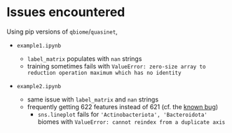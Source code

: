 # Issues encountered

Using pip versions of `qbiome`/`quasinet`, 

- `example1.ipynb`
    * `label_matrix` populates with `nan` strings
    * training sometimes fails with `ValueError: zero-size array to reduction operation maximum which has no identity`

- `example2.ipynb`
    * same issue with `label_matrix` and `nan` strings
    * frequently getting 622 features instead of 621 (cf. the [known bug](https://github.com/zeroknowledgediscovery/qbiome/tree/main/examples#bugs))
        - `sns.lineplot` fails for `'Actinobacteriota', 'Bacteroidota'` biomes with `ValueError: cannot reindex from a duplicate axis`